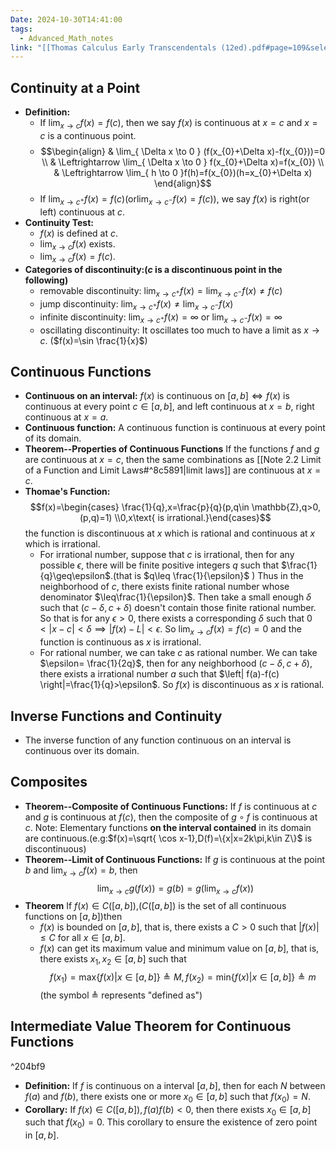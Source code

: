 ```yaml
---
Date: 2024-10-30T14:41:00
tags:
  - Advanced_Math_notes
link: "[[Thomas Calculus Early Transcendentals (12ed).pdf#page=109&selection=1131,0,1131,10|The link of chapter 2.5, Advanced Math]]"
---
```

## **Continuity at a Point**

- **Definition:**
	- If $\lim_{ x \to c }f(x)=f(c)$, then we say $f(x)$ is continuous at $x=c$ and $x=c$ is a continuous point.
	- $$\begin{align} & \lim_{ \Delta x  \to 0  } (f(x_{0}+\Delta x)-f(x_{0}))=0 \\  & \Leftrightarrow \lim_{ \Delta x \to 0 } f(x_{0}+\Delta x)=f(x_{0}) \\ & \Leftrightarrow \lim_{ h \to 0 }f(h)=f(x_{0})(h=x_{0}+\Delta x) \end{align}$$
	- If $\lim_{ x \to c^+ }f(x)=f(c)(\text{or}\lim_{ x \to c^- }f(x)=f(c))$, we say $f(x)$ is right(or left) continuous at $c$.
- **Continuity Test:**
	- $f(x)$ is defined at $c$.
	- $\lim_{ x \to c }f(x)$ exists.
	- $\lim_{ x \to c }f(x)=f(c)$.
- **Categories of discontinuity:($c$ is a discontinuous point in the following)**
	- removable discontinuity: $\lim_{ x \to c^+ }f(x)=\lim_{ x \to c^{- }}f(x)\ne f(c)$
	- jump discontinuity: $\lim_{ x \to c^{+ }}f(x)\ne \lim_{ x \to c^{- }}f(x)$
	- infinite discontinuity: $\lim_{ x \to c^{+ }}f(x)=\infty \text{ or }\lim_{ x \to c^{- }}f(x)=\infty$
	- oscillating discontinuity: It oscillates too much to have a limit as $x\to c$. ($f(x)=\sin \frac{1}{x}$)

## **Continuous Functions**

- **Continuous on an interval:**
	$f(x)$ is continuous on $[a,b]\Leftrightarrow f(x)$ is continuous at every point $c\in[a,b]$, and left continuous at $x=b$, right continuous at $x=a$.
- **Continuous function:**
	A continuous function is continuous at every point of its domain.
- **Theorem--Properties of Continuous Functions**
	If the functions $f$ and $g$ are continuous at $x=c$, then the same combinations as [[Note 2.2 Limit of a Function and Limit Laws#^8c5891|limit laws]] are continuous at $x=c$.
- **Thomae's Function:**
	$$f(x)=\begin{cases} \frac{1}{q},x=\frac{p}{q}(p,q\in \mathbb{Z},q>0,(p,q)=1) \\0,x\text{ is irrational.}\end{cases}$$
	the function is discontinuous at $x$ which is rational and continuous at $x$ which is irrational.
	- For irrational number, suppose that $c$ is irrational, then for any possible $\epsilon$, there will be finite positive integers $q$ such that $\frac{1}{q}\geq\epsilon$.(that is $q\leq \frac{1}{\epsilon}$ ) Thus in the neighborhood of $c$, there exists finite rational number whose denominator $\leq\frac{1}{\epsilon}$. Then take a small enough $\delta$ such that $(c-\delta,c+\delta)$ doesn't contain those finite rational number. So that is for any $\epsilon>0$, there exists a corresponding $\delta$ such that $0<\left|x-c  \right|<\delta\implies \left| f(x)-L \right|<\epsilon$. So $\lim_{ x \to c }f(x)=f(c)=0$ and the function is continuous as $x$ is irrational.
	- For rational number, we can take $c$ as rational number. We can take $\epsilon= \frac{1}{2q}$, then for any neighborhood $(c-\delta,c+\delta)$, there exists a irrational number $a$ such that $\left| f(a)-f(c) \right|=\frac{1}{q}>\epsilon$. So $f(x)$ is discontinuous as $x$ is rational.
## **Inverse Functions and Continuity**

- The inverse function of any function continuous on an interval is continuous over its domain.

## **Composites**

- **Theorem--Composite of Continuous Functions:**
	If $f$ is continuous at $c$ and $g$ is continuous at $f(c)$, then the composite of $g\circ f$ is continuous at $c$.
	Note: Elementary functions **on the interval contained** in its domain are continuous.(e.g:$f(x)=\sqrt{  \cos x-1},D(f)=\{x|x=2k\pi,k\in Z\}$ is discontinuous)
- **Theorem--Limit of Continuous Functions:**
	If $g$ is continuous at the point $b$ and $\lim_{ x \to c }f(x)=b$, then$$\lim_{ x \to c } g(f(x))= g(b)=g(\lim_{ x \to c }  f(x))$$
- **Theorem**
	If $f(x)\in C([a,b])$,($C([a,b])$ is the set of all continuous functions on $[a,b]$)then
	- $f(x)$ is bounded on $[a,b]$, that is, there exists a $C>0$ such that $|f(x)|\leq C$ for all $x\in[a,b]$.
	- $f(x)$ can get its maximum value and minimum value on $[a,b]$, that is, there exists $x_{1},x_{2}\in[a,b]$ such that$$f(x_{1})=\mathrm{max}\{f(x)|x\in[a,b]\}\triangleq M,f(x_{2})=\mathrm{min}\{f(x)|x\in[a,b]\}\triangleq m$$(the symbol $\triangleq$ represents "defined as") 

## **Intermediate Value Theorem for Continuous Functions**

^204bf9

- **Definition:**
	If $f$ is continuous on a interval $[a,b]$, then for each $N$ between $f(a)$ and $f(b)$, there exists one or more $x_{0}\in [a,b]$ such that $f(x_{0})=N$.
- **Corollary:**
	If $f(x)\in C([a,b]),f(a)f(b)<0$, then there exists $x_{0}\in[a,b]$ such that $f(x_{0})=0$. This corollary to ensure the existence of zero point in $[a,b]$.